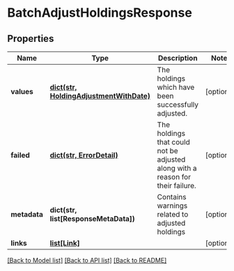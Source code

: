 # BatchAdjustHoldingsResponse


## Properties
Name | Type | Description | Notes
------------ | ------------- | ------------- | -------------
**values** | [**dict(str, HoldingAdjustmentWithDate)**](HoldingAdjustmentWithDate.md) | The holdings which have been successfully adjusted. | [optional] 
**failed** | [**dict(str, ErrorDetail)**](ErrorDetail.md) | The holdings that could not be adjusted along with a reason for their failure. | [optional] 
**metadata** | **dict(str, list[ResponseMetaData])** | Contains warnings related to adjusted holdings | [optional] 
**links** | [**list[Link]**](Link.md) |  | [optional] 

[[Back to Model list]](../README.md#documentation-for-models) [[Back to API list]](../README.md#documentation-for-api-endpoints) [[Back to README]](../README.md)


